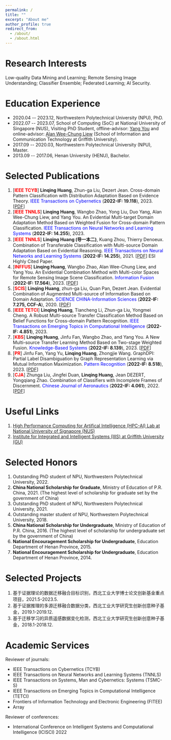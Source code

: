 ```yaml
---
permalink: /
title: ""
excerpt: "About me"
author_profile: true
redirect_from: 
  - /about/
  - /about.html
---
```


Research Interests
======
Low-quality Data Mining and Learning; Remote Sensing Image Understanding; Classifier Ensemble; Federated Learning; AI Security.

Education Experience
======
- 2020.04 -- 2023.12, Northwestern Polytechnical University (NPU), PhD.
- 2022.07 -- 2023.07, School of Computing (SoC) at National University of Singapore (NUS), Visiting PhD Student, offline-advisor: [Yang You](https://www.comp.nus.edu.sg/~youy/) and online-advisor: [Alan Wee-Chung Liew](https://experts.griffith.edu.au/7401-alan-weechung-liew) (School of Information and Communication Technology at Griffith University).
- 2017.09 -- 2020.03, Northwestern Polytechnical University (NPU), Master.
- 2013.09 -- 2017.06, Henan University (HENU), Bachelor.

Selected Publications
=====
1. [**<font color="red">IEEE TCYB</font>**] **Linqing Huang**, Zhun-ga Liu, Dezert Jean. Cross-domain Pattern Classification with Distribution Adaptation Based on Evidence Theory. <font color="blue">IEEE Transactions on Cybernetics</font> (**2022-IF: 19.118**), 2023. [[PDF](https://ieeexplore.ieee.org/document/9660783)]
2. [**<font color="red">IEEE TNNLS</font>**] **Linqing Huang**, Wangbo Zhao, Yong Liu, Duo Yang, Alan Wee-Chung Liew, and Yang You. An Evidential Multi-target Domain Adaptation Method Based on Weighted Fusion for Cross-domain Pattern Classification. <font color="blue">IEEE Transactions on Neural Networks and Learning Systems</font> (**2022-IF: 14.255**), 2023.
3. [**<font color="red">IEEE TNNLS</font>**] **Linqing Huang (导一本二)**, Kuang Zhou, Thierry Denoeux. Combination of Transferable Classification with Multi-source Domain Adaptation Based on Evidential Reasoning. <font color="blue">IEEE Transactions on Neural Networks and Learning Systems</font> (**2022-IF: 14.255**), 2021. [[PDF](https://ieeexplore.ieee.org/document/9108588)] ESI Highly Cited Paper.
4. [**<font color="red">INFFUS</font>**] **Linqing Huang**, Wangbo Zhao, Alan Wee-Chung Liew, and Yang You. An Evidential Combination Method with Multi-color Spaces for Remote Sensing Image Scene Classification. <font color="blue">Information Fusion</font> (**2022-IF: 17.564**), 2023. [[PDF](https://www.sciencedirect.com/science/article/abs/pii/S1566253522002743)]
5. [**<font color="red">SCIS</font>**] **Linqing Huang**, zhun-ga Liu, Quan Pan, Dezert Jean. Evidential Combination of Augmented Multi-source of Information Based on Domain Adaptation. <font color="blue">SCIENCE CHINA-Information Sciences</font> (**2022-IF: 7.275, CCF-A**), 2020. [[PDF](https://link.springer.com/article/10.1007/s11432-020-3080-3)]
6. [**<font color="red">IEEE TETCI</font>**] **Linqing Huang**, Tiancheng Li, Zhun-ga Liu, Yongmei Cheng. A Robust Multi-source Transfer Classification Method Based on Belief Functions for Cross-domain Pattern Recognition. <font color="blue">IEEE Transactions on Emerging Topics in Computational Intelligence</font> (**2022-IF: 4.851**), 2023.
7. [**<font color="red">KBS</font>**] **Linqing Huang**, Jinfu Fan, Wangbo Zhao, and Yang You. A New Multi-source Transfer Learning Method Based on Two-stage Weighted Fusion. <font color="blue">Knowledge-Based Systems</font> (**2022-IF: 8.139**), 2023. [[PDF](https://www.sciencedirect.com/science/article/abs/pii/S0950705122013296)]
8. [**<font color="red">PR</font>**] Jinfu Fan, Yang Yu, **Linqing Huang**, Zhongjie Wang. GraphDPI: Partial Label Disambiguation by Graph Representation Learning via Mutual Information Maximization. <font color="blue">Pattern Recognition</font> (**2022-IF: 8.518**), 2023. [[PDF](https://www.sciencedirect.com/science/article/abs/pii/S0031320322006136)]
9. [**<font color="red">CJA</font>**] Zhunga Liu, Jingfei Duan, **Linqing Huang**, Jean DEZERT, Yongqiang Zhao. Combination of Classifiers with Incomplete Frames of Discernment. <font color="blue">Chinese Journal of Aeronautics</font> (**2022-IF: 4.061**), 2022. [[PDF](https://www.sciencedirect.com/science/article/pii/S1000936121001758)]

Useful Links
=====
1. [High Performance Computing for Artifical Intelligence (HPC-AI) Lab at National University of Signapore (NUS)](https://ai.comp.nus.edu.sg/)
2. [Institute for Integrated and Intelligent Systems (IIIS) at Griffith University (GU)](https://www.griffith.edu.au/institute-integrated-intelligent-systems/our-researchers)

Selected Honors
=====
1. Outstanding PhD student of NPU, Northwestern Polytechnical University, 2022.
2. **China National Scholarship for Graduate**, Ministry of Education of P.R. China, 2021. (The highest level of scholarship for graduate set by the government of China)
3. Outstanding PhD student of NPU, Northwestern Polytechnical University, 2021.
4. Outstanding master student of NPU, Northwestern Polytechnical University, 2018.
5. **China National Scholarship for Undergraduate**, Ministry of Education of P.R. China, 2016. (The highest level of scholarship for undergraduate set by the government of China)
6. **National Encouragement Scholarship for Undergraduate**, Education Department of Henan Province, 2015.
7. **National Encouragement Scholarship for Undergraduate**, Education Department of Henan Province, 2014.

Selected Projects
=====
1. 基于证据理论的数据迁移融合目标识别，西北工业大学博士论文创新基金重点项目，2021.5-2023.5.
2. 基于证据推理的多源迁移融合数据分类，西北工业大学研究生创新创意种子基金，2019.1-2019.12.
3. 基于迁移学习的异质遥感数据变化检测，西北工业大学研究生创新创意种子基金，2018.1-2018.12.

Academic Services
=====
Reviewer of journals: 
- IEEE Transactions on Cybernetics (TCYB)
- IEEE Transactions on Neural Networks and Learning Systems (TNNLS)
- IEEE Transactions on Systems, Man and Cybernetics: Systems (TSMC-S)
- IEEE Transactions on Emerging Topics in Computational Intelligence (TETCI)
- Frontiers of Information Technology and Electronic Engineering (FITEE)
- Array

Reviewer of conferences: 
- International Conference on Intelligent Systems and Computational Intelligence (ICISCI) 2022

